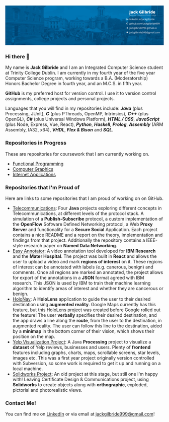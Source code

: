 ![Cover Photo](cover.png)
### Hi there 👋

My name is **Jack Gilbride** and I am an Integrated Computer Science student at Trinity College Dublin. I am currently in my fourth year of the five year Computer Science program, working towards a B.A. (Moderatorship) Honors Bachelor Degree in fourth year, and an M.C.S. in fifth year. 

**GitHub** is my preferred host for version control. I use it to version control assignments, college projects and personal projects. 

Languages that you will find in my repositories include: ***Java*** (plus Processing, JUnit), ***C*** (plus PThreads, OpenMP, Intrinsics), ***C++*** (plus OpenGL), ***C#*** (plus Universal Windows Platform), ***HTML / CSS***, ***JavaScript*** (plus Node, Express, Vue, React), ***Python***, ***Haskell***, ***Prolog***, ***Assembly*** (ARM Assembly, IA32, x64), ***VHDL***, ***Flex & Bison*** and ***SQL***.

### Repositories in Progress
These are repositories for coursework that I am currently working on.
- [Functional Programming](https://github.com/jackgilbride999/Functional-Programming)
- [Computer Graphics](https://github.com/jackgilbride999/Computer-Graphics)
- [Internet Applications](https://github.com/jackgilbride999/Internet-Applications)

### Repositories that I'm Proud of
Here are links to some repositories that I am proud of working on on GitHub.
- [Telecommunications](https://github.com/jackgilbride999/Telecommunications): Four **Java** projects exploring different concepts in Telecommunications, at different levels of the protocol stack. A simulation of a **Publish-Subscribe** protocol, a custom implementation of the **OpenFlow** Software Defined Networking protocol, a Web **Proxy Server** and functionality for a **Secure Social** Application. Each project contains a nice README and a report on the theory, implementation and findings from that project. Additionally the repository contains a IEEE-style research paper on **Named Data Networking**.
- [Easy Annotator](https://github.com/CSU33013-SWENG-Group-9/Easy-Annotator): A video annotation tool developed for **IBM Research** and the **Mater Hospital**. The project was built in **React** and allows the user to upload a video and mark **regions of interest** on it. These regions of interest can be annotated with labels (e.g. canerous, benign) and comments. Once all regions are marked an annotated, the project allows for export of the annotations in a **JSON** format agreed with IBM research. This JSON is used by IBM to train their machine learning algorithm to identify areas of interest and whether they are cancerous or benign.
- [HoloNav](https://github.com/jackgilbride999/HoloNav): A **HoloLens** application to guide the user to their desired destination using **augmented reality**. Google Maps currently has this feature, but this HoloLens project was created before Google rolled out the feature! The user **verbally** specifies their desired destination, and the app draws a line along the **route**, from the user to the destination, in augmented reality. The user can follow this line to the destination, aided by a **minimap** in the bottom corner of their vision, which shows their position on the map.
- [Yelp Visualization Project](https://github.com/jackgilbride999/Yelp-Visualization-Project): A Java **Processing** project to visualize a **dataset** of Yelp reviews, businesses and users. Plenty of **frontend** features including graphs, charts, maps, scrollable screens, star levels, images etc. This was a first year project originally version controlled with Subversion, so some work is required to get it up and running on a local machine.
- [Solidworks Project](https://github.com/jackgilbride999/Solidworks-Project): An old project at this stage, but still one I'm happy with! Leaving Certificate Design & Communications project, using **Solidworks** to create objects along with **orthographic**, exploded, pictorial and photorealistic views. 

### Contact Me!
You can find me on [LinkedIn](https://www.linkedin.com/in/jackgilbride/) or via email at [jackgilbride999@gmail.com](mailto:jackgilbride999@gmail.com)!
<!--
**jackgilbride999/jackgilbride999** is a ✨ _special_ ✨ repository because its `README.md` (this file) appears on your GitHub profile.

Here are some ideas to get you started:

- 🔭 I’m currently working on ...
- 🌱 I’m currently learning ...
- 👯 I’m looking to collaborate on ...
- 🤔 I’m looking for help with ...
- 💬 Ask me about ...
- 📫 How to reach me: ...
- 😄 Pronouns: ...
- ⚡ Fun fact: ...
-->
